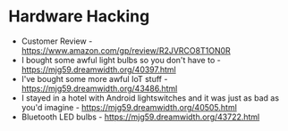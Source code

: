 # Hardware Hacking

* Customer Review - https://www.amazon.com/gp/review/R2JVRCO8T1ON0R
* I bought some awful light bulbs so you don't have to - https://mjg59.dreamwidth.org/40397.html
* I've bought some more awful IoT stuff - https://mjg59.dreamwidth.org/43486.html
* I stayed in a hotel with Android lightswitches and it was just as bad as you'd imagine - https://mjg59.dreamwidth.org/40505.html
* Bluetooth LED bulbs - https://mjg59.dreamwidth.org/43722.html